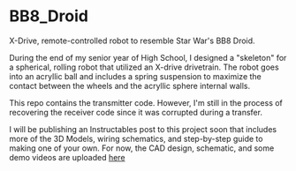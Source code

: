 # BB8_Droid
X-Drive, remote-controlled robot to resemble Star War's BB8 Droid.

During the end of my senior year of High School, I designed a "skeleton" for a spherical, rolling robot that utilized an X-drive drivetrain. The robot goes into an acryllic ball
and includes a spring suspension to maximize the contact between the wheels and the acryllic sphere internal walls. 

This repo contains the transmitter code. However, I'm still in the process of recovering the receiver code since it was corrupted during a transfer. 

I will be publishing an Instructables post to this project soon that includes more of the 3D Models, wiring schematics, and step-by-step guide to making one of your own. For now, the CAD design, schematic, and some demo videos are uploaded [here]([url](https://drive.google.com/drive/folders/195lnOsm_o-LVdRfP2LigSxCPBFzIh-xo?usp=sharing))


